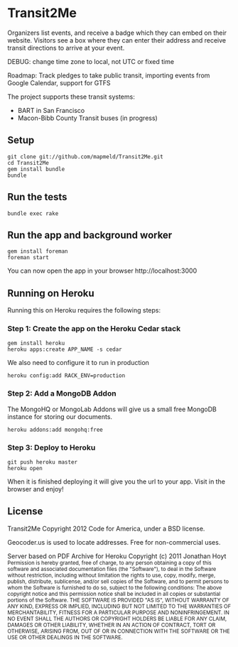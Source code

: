 # Transit2Me

Organizers list events, and receive a badge which they can embed on their website.
Visitors see a box where they can enter their address and receive transit directions to arrive at your event.

DEBUG: change time zone to local, not UTC or fixed time

Roadmap: Track pledges to take public transit, importing events from Google Calendar, support for GTFS

The project supports these transit systems:
<ul>
<li>BART in San Francisco</li>
<li>Macon-Bibb County Transit buses (in progress)</li>
</ul>

## Setup

    git clone git://github.com/mapmeld/Transit2Me.git
    cd Transit2Me
    gem install bundle
    bundle

## Run the tests

    bundle exec rake

## Run the app and background worker

    gem install foreman
    foreman start

You can now open the app in your browser http://localhost:3000

## Running on Heroku

Running this on Heroku requires the following steps:

### Step 1: Create the app on the Heroku Cedar stack

    gem install heroku
    heroku apps:create APP_NAME -s cedar

We also need to configure it to run in production

    heroku config:add RACK_ENV=production

### Step 2: Add a MongoDB Addon

The MongoHQ or MongoLab Addons will give us a small free MongoDB instance for storing our documents.

    heroku addons:add mongohq:free

### Step 3: Deploy to Heroku

    git push heroku master
    heroku open

When it is finished deploying it will give you the url to your app. Visit in the browser and enjoy!


## License
Transit2Me Copyright 2012 Code for America, under a BSD license.

Geocoder.us is used to locate addresses. Free for non-commercial uses.

Server based on PDF Archive for Heroku Copyright (c) 2011 Jonathan Hoyt
<small>Permission is hereby granted, free of charge, to any person obtaining a copy of this software and associated documentation files (the "Software"), to deal in the Software without restriction, including without limitation the rights to use, copy, modify, merge, publish, distribute, sublicense, and/or sell copies of the Software, and to permit persons to whom the Software is furnished to do so, subject to the following conditions:
The above copyright notice and this permission notice shall be included in all copies or substantial portions of the Software.
THE SOFTWARE IS PROVIDED "AS IS", WITHOUT WARRANTY OF ANY KIND, EXPRESS OR IMPLIED, INCLUDING BUT NOT LIMITED TO THE WARRANTIES OF MERCHANTABILITY, FITNESS FOR A PARTICULAR PURPOSE AND NONINFRINGEMENT. IN NO EVENT SHALL THE AUTHORS OR COPYRIGHT HOLDERS BE LIABLE FOR ANY CLAIM, DAMAGES OR OTHER LIABILITY, WHETHER IN AN ACTION OF CONTRACT, TORT OR OTHERWISE, ARISING FROM, OUT OF OR IN CONNECTION WITH THE SOFTWARE OR THE USE OR OTHER DEALINGS IN THE SOFTWARE.</small>
